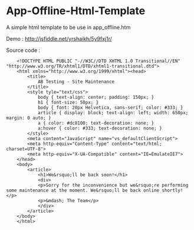 # App-Offline-Html-Template
A simple html template to be use in app_offline.htm

Demo : http://jsfiddle.net/yrshaikh/5y9fxj1r/

Source code : 
		
		<!DOCTYPE HTML PUBLIC "-//W3C//DTD XHTML 1.0 Transitional//EN" "http://www.w3.org/TR/xhtml1/DTD/xhtml1-transitional.dtd">
		<html xmlns="http://www.w3.org/1999/xhtml"><head>
			<title>
				AB Testing - Site Maintenance
			</title>	
			<style tyle="text/css">
			 	body { text-align: center; padding: 150px; }
				h1 { font-size: 50px; }
				body { font: 20px Helvetica, sans-serif; color: #333; }
				article { display: block; text-align: left; width: 650px; margin: 0 auto; }
				a { color: #dc8100; text-decoration: none; }
				a:hover { color: #333; text-decoration: none; } 
			</style>
			<meta content="JavaScript" name="vs_defaultClientScript">
			<meta http-equiv="Content-Type" content="text/html; charset=UTF-8">
			<meta http-equiv="X-UA-Compatible" content="IE=EmulateIE7">
		</head>
		<body>
			<article>
				<h1>We&rsquo;ll be back soon!</h1>
				<div>
				<p>Sorry for the inconvenience but we&rsquo;re performing some maintenance at the moment. We&rsquo;ll be back online shortly!</p>
				<p>&mdash; The Team</p>
				</div>
			</article> 
		</body>
		</html>
